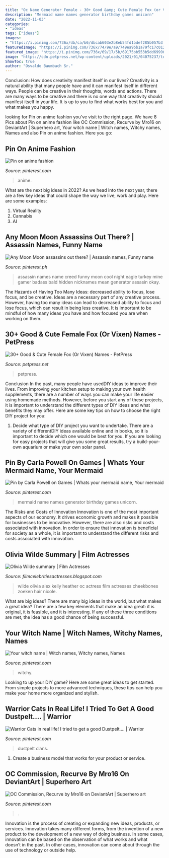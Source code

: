 ```yaml
---
title: "Oc Name Generator Female - 30+ Good &amp; Cute Female Fox (or Vixen) Names"
description: "Mermaid name names generator birthday games unicorn"
date: "2022-11-03"
categories:
- "ideas"
tags: ["ideas"]
images:
- "https://i.pinimg.com/736x/db/ca/b6/dbcab603e2b8eb54fd1bdef285b057b3.jpg"
featuredImage: "https://i.pinimg.com/736x/74/9e/a9/749ea9bb1a79fc17c012a9023ed68973--halloween-humor-happy-halloween.jpg"
featured_image: "https://i.pinimg.com/736x/69/17/5b/69175bb553b5dd699961f14dc46ad5f6--assassins-creed-night-night.jpg"
image: "https://cdn.petpress.net/wp-content/uploads/2021/01/04075237/top-female-fox-names.jpg"
ShowToc: true
author: "Osvaldo Baumbach Sr."
---
```



Conclusion: How does creativity manifest itself in our lives?
Creativity is a natural ability that many people have and it can manifest itself in different ways. People can be creative in their thoughts, words and actions. There are many ways to be creative and there is no one way that creativity should manifest itself in your life. It is up to you to find what works best for you and what makes you happy.

	

		
looking for Pin on anime fashion you've visit to the right page. We have 8 Pics about Pin on anime fashion like OC Commission, Recurve by Mro16 on DeviantArt | Superhero art, Your witch name | Witch names, Witchy names, Names and also Pin on anime fashion. Here you go:
		
    
## Pin On Anime Fashion

<img loading=lazy src="https://i.pinimg.com/736x/db/ca/b6/dbcab603e2b8eb54fd1bdef285b057b3.jpg" onerror="this.onerror=null;this.src='https://tse3.mm.bing.net/th?id=OIP.gvNj7rbNsiLMLzSvIqXxlwHaKe&amp;pid=15.1';" alt="Pin on anime fashion">

_Source: pinterest.com_

>anime. 

	

What are the next big ideas in 2022?
As we head into the next year, there are a few key ideas that could shape the way we live, work and play. Here are some examples: 
1. Virtual Reality 
2. Cannabis 
3. AI 

    
## Any Moon Moon Assassins Out There? | Assassin Names, Funny Name

<img loading=lazy src="https://i.pinimg.com/736x/69/17/5b/69175bb553b5dd699961f14dc46ad5f6--assassins-creed-night-night.jpg" onerror="this.onerror=null;this.src='https://tse1.mm.bing.net/th?id=OIP.-Nc87F8rLbV5ls4yynz3QAHaLZ&amp;pid=15.1';" alt="Any Moon Moon assassins out there? | Assassin names, Funny name">

_Source: pinterest.ph_

>assassin names name creed funny moon cool night eagle turkey mine gamer badass bald hidden nicknames mean generator assasin okay. 

	

The Hazards of Having Too Many Ideas: decreased ability to focus, lose focus, and be creative.
Ideas are a necessary part of any creative process. However, having too many ideas can lead to decreased ability to focus and lose focus, which can result in being less creative. It is important to be mindful of how many ideas you have and how focused you are when working on them.

    
## 30+ Good &amp; Cute Female Fox (Or Vixen) Names - PetPress

<img loading=lazy src="https://cdn.petpress.net/wp-content/uploads/2021/01/04075237/top-female-fox-names.jpg" onerror="this.onerror=null;this.src='https://tse4.mm.bing.net/th?id=OIP.2akGSgnmCoiKRFGqkmYerQHaE8&amp;pid=15.1';" alt="30+ Good &amp; Cute Female Fox (Or Vixen) Names - PetPress">

_Source: petpress.net_

>petpress. 

	

Conclusion
In the past, many people have usedDIY ideas to improve their lives. From improving your kitchen setup to making your own health supplements, there are a number of ways you can make your life easier using homemade methods. However, before you start any of these projects, it is important to understand the different types of DIY ideas and what benefits they may offer. Here are some key tips on how to choose the right DIY project for you:
1. Decide what type of DIY project you want to undertake. There are a variety of differentDIY ideas available online and in books, so it is important to decide which one would be best for you. If you are looking for easy projects that will give you some great results, try a build-your-own aquarium or make your own solar panel.

    
## Pin By Carla Powell On Games | Whats Your Mermaid Name, Your Mermaid

<img loading=lazy src="https://i.pinimg.com/736x/44/8b/cb/448bcbf4c36a6dbb54bda31126f3adb2.jpg" onerror="this.onerror=null;this.src='https://tse4.mm.bing.net/th?id=OIP.mP6lnvsMjhtuIGsEEUs5zAHaJq&amp;pid=15.1';" alt="Pin by Carla Powell on Games | Whats your mermaid name, Your mermaid">

_Source: pinterest.com_

>mermaid name names generator birthday games unicorn. 

	

The Risks and Costs of Innovation
Innovation is one of the most important aspects of our economy. It drives economic growth and makes it possible for businesses to be innovative. However, there are also risks and costs associated with innovation. In order to ensure that innovation is beneficial for society as a whole, it is important to understand the different risks and costs associated with innovation.

    
## Olivia Wilde Summary | Film Actresses

<img loading=lazy src="http://1.bp.blogspot.com/-oh8tg7kwxd8/UTxhm0EPfiI/AAAAAAAADec/Cb8py1Gr08c/s1600/Olivia+Wilde+photo6.jpg" onerror="this.onerror=null;this.src='https://tse4.mm.bing.net/th?id=OIP.GvweQD0CCi73pWKfoveBnQHaLX&amp;pid=15.1';" alt="Olivia Wilde summary | Film Actresses">

_Source: filmcelebritiesactresses.blogspot.com_

>wilde olivia alex kelly heather oc actress film actresses cheekbones zoeken hair nicole. 

	

What are big ideas?
There are many big ideas in the world, but what makes a great idea? There are a few key elements that make an idea great: it is original, it is feasible, and it is interesting. If any of these three conditions are met, the idea has a good chance of being successful.

    
## Your Witch Name | Witch Names, Witchy Names, Names

<img loading=lazy src="https://i.pinimg.com/736x/74/9e/a9/749ea9bb1a79fc17c012a9023ed68973--halloween-humor-happy-halloween.jpg" onerror="this.onerror=null;this.src='https://tse2.mm.bing.net/th?id=OIP.wIPjX7l7C_oikYUrAJ-bLgEsC7&amp;pid=15.1';" alt="Your witch name | Witch names, Witchy names, Names">

_Source: pinterest.com_

>witchy. 

	

Looking to up your DIY game? Here are some great ideas to get started. From simple projects to more advanced techniques, these tips can help you make your home more organized and stylish.

    
## Warrior Cats In Real Life! I Tried To Get A Good Dustpelt.... | Warrior

<img loading=lazy src="https://i.pinimg.com/736x/da/a3/60/daa36034299086bd4add55d329990864.jpg" onerror="this.onerror=null;this.src='https://tse4.mm.bing.net/th?id=OIP.3L51Q37KEU3ZvQ9YbAGwHQHaJh&amp;pid=15.1';" alt="Warrior Cats in real life! I tried to get a good Dustpelt.... | Warrior">

_Source: pinterest.com_

>dustpelt clans. 

	

1. Create a business model that works for your product or service.

    
## OC Commission, Recurve By Mro16 On DeviantArt | Superhero Art

<img loading=lazy src="https://i.pinimg.com/736x/d7/de/8d/d7de8d3e6c4377f374ad90adf1685491.jpg" onerror="this.onerror=null;this.src='https://tse4.mm.bing.net/th?id=OIP.0OXiSnsZ9gXfcwFwYMXqTAHaLH&amp;pid=15.1';" alt="OC Commission, Recurve by Mro16 on DeviantArt | Superhero art">

_Source: pinterest.com_

>. 

	

Innovation is the process of creating or expanding new ideas, products, or services. Innovation takes many different forms, from the invention of a new product to the development of a new way of doing business. In some cases, innovation can be based on the observation of what works and what doesn’t in the past. In other cases, innovation can come about through the use of technology or outside help.

